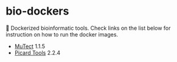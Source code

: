 # bio-dockers
:whale: Dockerized bioinformatic tools.
Check links on the list below for instruction on how to run the docker images.

* [MuTect](https://github.com/alexcoppe/bio-dockers/tree/master/mutect) 1.1.5
* [Picard Tools](https://github.com/alexcoppe/bio-dockers/tree/master/picard) 2.2.4
